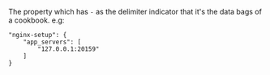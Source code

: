 The property which has `-` as the delimiter indicator that it's the data bags of a cookbook.
e.g:
```
"nginx-setup": {
    "app_servers": [
        "127.0.0.1:20159"
    ]
}
```
